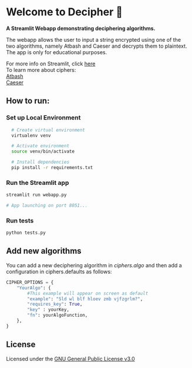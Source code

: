 # Welcome to Decipher :wave:

**A Streamlit Webapp demonstrating deciphering algorithms.**

The webapp allows the user to input a string encrypted using one of the two algorithms, namely Atbash and Caeser and decrypts them to plaintext. The app is only for educational purposes.

For more info on Streamlit, click [here](https://streamlit.io) <br>
To learn more about ciphers: <br>
[Atbash](http://practicalcryptography.com/ciphers/atbash-cipher-cipher/) <br>
[Caeser](http://practicalcryptography.com/ciphers/caesar-cipher/)

## How to run:

### Set up Local Environment

```bash
  # Create virtual environment
  virtualenv venv

  # Activate environment
  source venv/bin/activate

  # Install dependencies
  pip install -r requirements.txt
```

### Run the Streamlit app

```bash
streamlit run webapp.py

# App launching on port 8051...
```

### Run tests

```bash
python tests.py
```

## Add new algorithms

You can add a new deciphering algorithm in <i>ciphers.algo</i> and then add a configuration in ciphers.defaults as follows:

```python
CIPHER_OPTIONS = {
    "YourAlgo": {
        #This example will appear on screen as default
        "example": "Sld wl blf hloev zmb vjfzgrlm?",
        "requires_key": True,
        "key" : yourKey,
        "fn": yourAlgoFunction,
    },
}
```

## License

Licensed under the [GNU General Public License v3.0](https://github.com/tanmaylaud/decipher/blob/main/LICENSE)
